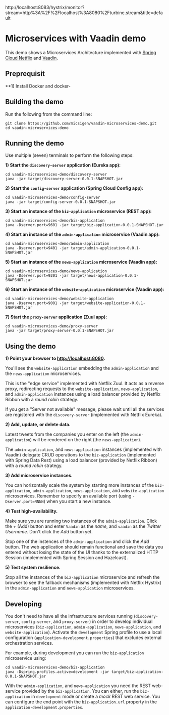 http://localhost:8083/hystrix/monitor?stream=http%3A%2F%2Flocalhost%3A8080%2Fturbine.stream&title=default

# Microservices with Vaadin demo

This demo shows a Microservices Architecture implemented with [Spring Cloud Netflix](http://cloud.spring.io/spring-cloud-netflix/) and [Vaadin](https://vaadin.com).

## Preprequisit
**1) Install Docker and docker-

## Building the demo

Run the following from the command line:
```
git clone https://github.com/micsigen/vaadin-microservices-demo.git
cd vaadin-microservices-demo
```

## Running the demo

Use multiple (seven) terminals to perform the following steps:

**1) Start the `discovery-server` application (Eureka app):**
```
cd vaadin-microservices-demo/discovery-server
java -jar target/discovery-server-0.0.1-SNAPSHOT.jar
```

**2) Start the `config-server` application (Spring Cloud Config app):**
```
cd vaadin-microservices-demo/config-server
java -jar target/config-server-0.0.1-SNAPSHOT.jar
```

**3) Start an instance of the `biz-application` microservice (REST app):**
```
cd vaadin-microservices-demo/biz-application
java -Dserver.port=9601 -jar target/biz-application-0.0.1-SNAPSHOT.jar
```

**4) Start an instance of the `admin-application` microservice (Vaadin app):**
```
cd vaadin-microservices-demo/admin-application
java -Dserver.port=9401 -jar target/admin-application-0.0.1-SNAPSHOT.jar
```

**5) Start an instance of the `news-application` microservice (Vaadin app):**
```
cd vaadin-microservices-demo/news-application
java -Dserver.port=9201 -jar target/news-application-0.0.1-SNAPSHOT.jar
```

**6) Start an instance of the `website-application` microservice (Vaadin app):**
```
cd vaadin-microservices-demo/website-application
java -Dserver.port=9001 -jar target/website-application-0.0.1-SNAPSHOT.jar
```

**7) Start the `proxy-server` application (Zuul app):**
```
cd vaadin-microservices-demo/proxy-server
java -jar target/proxy-server-0.0.1-SNAPSHOT.jar
```

## Using the demo

**1) Point your browser to <http://localhost:8080>.**

You'll see the `website-application` embedding the `admin-application` and the `news-application` microservices.

This is the "edge service" implemented with Netflix Zuul. It acts as a reverse proxy, redirecting requests to the `website-application`, `news-application`, and `admin-application` instances using a load balancer provided by Netflix Ribbon with a _round robin_ strategy.

If you get a "Server not available" message, please wait until all the services are registered with the `discovery-server` (implemented with Netflix Eureka).

**2) Add, update, or delete data.**

Latest tweets from the companies you enter on the left (the `admin-application`) will be rendered on the right (the `news-application`).

The `admin-application`, and `news-application` instances (implemented with Vaadin) delegate CRUD operations to the `biz-application` (implemented with Spring Data Rest) using a load balancer (provided by Netflix Ribbon) with a _round robin_ strategy.

**3) Add microservice instances.**

You can horizontally scale the system by starting more instances of the `biz-application`, `admin-application`, `news-application`, and `website-application` microservices. Remember to specify an available port (using `-Dserver.port=NNNN`) when you start a new instance.

**4) Test high-availability.**

Make sure you are running two instances of the `admin-application`. Click the _+_ (Add) button and enter `Vaadin`
as the _name_, and `vaadin` as the _Twitter Username_. Don't click the _Add_ button yet.

Stop one of the instences of the `admin-application` and click the _Add_ button. The web application should remain functional and save the data you entered without losing the state of the UI thanks to the externalized HTTP Session (implemented with Spring Session and Hazelcast).

**5) Test system resilience.**

Stop all the instances of the `biz-application` microservice and refresh the browser to see the fallback mechanisms (implemented with Netflix Hystrix) in the `admin-application` and `news-application` microservices.

## Developing

You don't need to have all the infrastructure services running (`discovery-server`, `config-server`, and `proxy-server`) in order to develop individual microservices (`biz-application`, `admin-application`, `news-application`, and `website-application`). Activate the `development` Spring profile to use a local configuration (`application-development.properties`) that excludes external orchestration services.

For example, during development you can run the `biz-application` microservice using:

```
cd vaadin-microservices-demo/biz-application
java -Dspring.profiles.active=development -jar target/biz-application-0.0.1-SNAPSHOT.jar
```


With the `admin-application`, and `news-application` you need the REST web-service provided by the `biz-application`. You can either, run the `biz-application` in `development` mode or create a _mock_ REST web service. You can configure the end point with the `biz-application.url` property in the `application-development.properties`.
